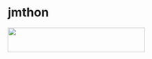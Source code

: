 # jmthon

<p align="left"><a href="https://heroku.com/deploy?template=https://github.com/cu567/mus1"> <img src="https://img.shields.io/badge/Deploy%20To%20Heroku-purple?style=for-the-badge&logo=heroku" width="320" height="58.45"/></a></p>
